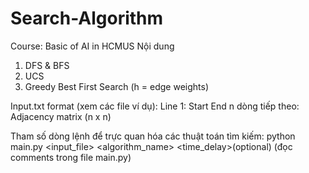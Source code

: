 # Search-Algorithm
Course: Basic of AI in HCMUS
Nội dung
1. DFS & BFS
2. UCS
3. Greedy Best First Search (h = edge weights)

Input.txt format (xem các file ví dụ):
Line 1: Start End
n dòng tiếp theo: Adjacency matrix (n x n)

Tham số dòng lệnh để trực quan hóa các thuật toán tìm kiếm: python main.py <input_file> <algorithm_name> <time_delay>(optional) (đọc comments trong file main.py)
